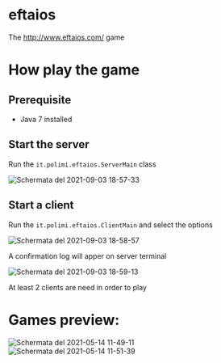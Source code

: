 # eftaios
The http://www.eftaios.com/ game

# How play the game

## Prerequisite
 - Java 7 installed

## Start the server
Run the `it.polimi.eftaios.ServerMain` class

![Schermata del 2021-09-03 18-57-33](https://user-images.githubusercontent.com/15108431/132042107-7524da10-e863-4b99-9dd0-4c925b055d0a.png)

## Start a client

Run the `it.polimi.eftaios.ClientMain` and select the options

![Schermata del 2021-09-03 18-58-57](https://user-images.githubusercontent.com/15108431/132042244-2cd8ded0-3264-4482-aefb-2d954bdac454.png)

A confirmation log will apper on server terminal

![Schermata del 2021-09-03 18-59-13](https://user-images.githubusercontent.com/15108431/132042283-8b9fb501-c527-4b31-86f5-47ff9f1ec7f1.png)

At least 2 clients are need in order to play


# Games preview:

![Schermata del 2021-05-14 11-49-11](https://user-images.githubusercontent.com/15108431/132041457-a4d088b0-1cab-443d-ae24-af1044e0c08b.png)
![Schermata del 2021-05-14 11-51-39](https://user-images.githubusercontent.com/15108431/132041492-83125e04-0fdd-4fb1-a636-30f6f84aa1b8.png)


